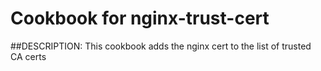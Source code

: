 # Cookbook for nginx-trust-cert

##DESCRIPTION:
This cookbook adds the nginx cert to the list of trusted CA certs
